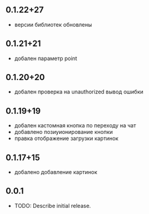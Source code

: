 ##  0.1.22+27

- версии библиотек обновлены 

##  0.1.21+21

- добален параметр point

##  0.1.20+20

- добален проверка на unauthorized вывод ошибки

##  0.1.19+19

- добален кастомная кнопка по переходу на чат
- добавлено позиуионирование кнопки
- правка отображение загрузки картинок

##  0.1.17+15

- добалено добавление картинок

## 0.0.1

* TODO: Describe initial release.
